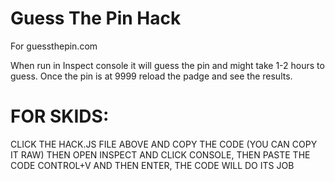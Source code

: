 # Guess The Pin Hack
For guessthepin.com

When run in Inspect console it will guess the pin and might take 1-2 hours to guess.
Once the pin is at 9999 reload the padge and see the results.

# FOR SKIDS:
CLICK THE HACK.JS FILE ABOVE AND COPY THE CODE (YOU CAN COPY IT RAW) THEN OPEN INSPECT AND CLICK CONSOLE, THEN PASTE THE CODE CONTROL+V AND THEN ENTER, THE CODE WILL DO ITS JOB

